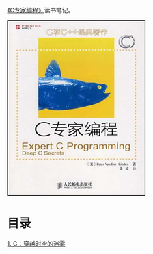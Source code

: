 [《C专家编程》](https://book.douban.com/subject/2377310/)读书笔记。

![](img/cover/cover.jpg)

# 目录

[1. C：穿越时空的迷雾](1. C：穿越时空的迷雾.md)

